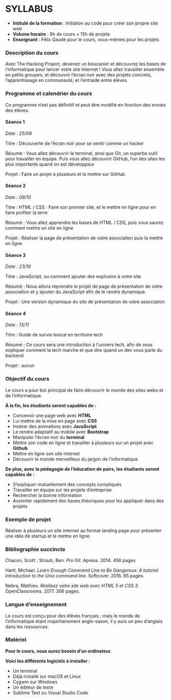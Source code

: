 # SYLLABUS



- **Intitulé de la formation** : Initiation au code pour créer son propre site web
- **Volume horaire** : 8h de cours + 15h de projets
- **Enseignant** : Félix Gaudé pour le cours, vous-mêmes pour les projets


### Description du cours
Avec The Hacking Project, devenez un boucanier et découvrez les bases de l’informatique pour lancer votre site Internet !
Vous allez travailler ensemble en petits groupes, et découvrir l’écran noir avec des projets concrets, l’apprentissage en communauté, et l’entraide entre élèves.

### Programme et calendrier du cours
Ce programme n’est pas définitif et peut être modifié en fonction des envies des élèves.

#### __Séance 1__
*Date : 25/09*

Titre : Découverte de l’écran noir pour se sentir comme un hacker

Résumé : Vous allez découvrir le terminal, ainsi que Git, un superbe outil pour travailler en équipe. Puis vous allez découvrir GitHub, l’un des sites les plus importants quand on est développeur

Projet : Faire un projet à plusieurs et le mettre sur GitHub

#### __Séance 2__
*Date : 09/10*

Titre : HTML / CSS : Faire son premier site, et le mettre en ligne pour en faire profiter la terre

Résumé : Vous allez apprendre les bases de HTML / CSS, puis vous saurez comment mettre un site en ligne

Projet : Réaliser la page de présentation de votre association puis la mettre en ligne

#### __Séance 3__
*Date : 23/10*

Titre : JavaScript, ou comment ajouter des explosion à votre site

Résumé : Nous allons reprendre le projet de page de présentation de votre association et y ajouter du JavaScript afin de le rendre dynamique.

Projet : Une version dynamique du site de présentation de votre association


#### __Séance 4__
*Date : 13/11*

Titre : Guide de survie lexical en territoire tech

Résumé : Ce cours sera une introduction à l’univers tech, afin de vous expliquer comment la tech marche et que dire quand un dev vous parle du backend

Projet : aucun


### Objectif du cours
Le cours a pour but principal de faire découvrir le monde des sites webs et de l’informatique. 

__**À la fin, les étudiants seront capables de :**__ 

- Concevoir une page web avec **HTML**
- Lui mettre de la mise en page avec **CSS**
- Insérer des animations avec **JavaScript**
- Le rendre adaptatif au mobile avec **Bootstrap**
- Manipuler l’écran noir du **terminal**
- Mettre son code en ligne et travailler à plusieurs sur un projet avec **Github**
- Mettre en ligne son site internet
- Découvrir le monde merveilleux du jargon de l’informatique

**__De plus, avec la pédagogie de l’éducation de pairs, les étudiants seront capables de :__**

- S’expliquer mutuellement des concepts compliqués
- Travailler en équipe sur les projets d’entreprise
- Rechercher la bonne information
- Assimiler rapidement des bases théoriques pour les appliquer dans des projets


### Exemple de projet
Réaliser à plusieurs un site internet au format landing page pour présenter une idée de startup et le mettre en ligne.


### Bibliographie succincte

Chacon, Scott ; Straub, Ben. *Pro Git*. Apress. 2014. 456 pages

Hartl, Michael. *Learn Enough Command Line to Be Dangerous: A tutorial introduction to the Unix command line*. Softcover. 2016. 85 pages.

Nebra, Mathieu. *Réalisez votre site web avec HTML 5 et CSS 3*. OpenClassrooms. 2017. 306 pages.


### Langue d’enseignement
Le cours est conçu pour des élèves français ; mais le monde de l’informatique étant majoritairement anglo-saxon, il y aura un peu d’anglais dans les ressources.

### Matériel
**Pour le cours, vous aurez besoin d’un ordinateur.**

**__Voici les différents logiciels à installer :__**

- Un terminal
- Déjà installé sur macOS et Linux
- Cygwin sur Windows
- Un éditeur de texte
- Sublime Text ou Visual Studio Code

